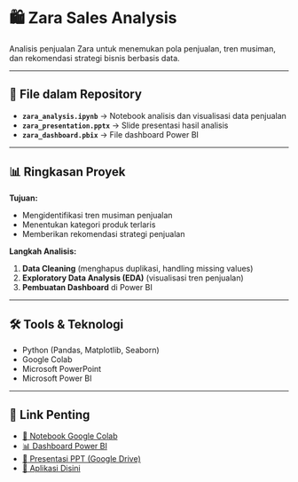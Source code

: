 # 🛍️ Zara Sales Analysis

Analisis penjualan Zara untuk menemukan pola penjualan, tren musiman, dan rekomendasi strategi bisnis berbasis data.

---

## 📂 File dalam Repository
- **`zara_analysis.ipynb`** → Notebook analisis dan visualisasi data penjualan
- **`zara_presentation.pptx`** → Slide presentasi hasil analisis
- **`zara_dashboard.pbix`** → File dashboard Power BI

---

## 📊 Ringkasan Proyek
**Tujuan:**  
- Mengidentifikasi tren musiman penjualan
- Menentukan kategori produk terlaris
- Memberikan rekomendasi strategi penjualan

**Langkah Analisis:**  
1. **Data Cleaning** (menghapus duplikasi, handling missing values)
2. **Exploratory Data Analysis (EDA)** (visualisasi tren penjualan)
3. **Pembuatan Dashboard** di Power BI

---

## 🛠 Tools & Teknologi
- Python (Pandas, Matplotlib, Seaborn)
- Google Colab
- Microsoft PowerPoint
- Microsoft Power BI

---

## 📎 Link Penting
- [📓 Notebook Google Colab](https://drive.google.com/file/d/1tYLBZqVMCeGyOYGf0Azoym9GpjvYGIEi/view?usp=sharing)
- [📊 Dashboard Power BI](https://drive.google.com/file/d/12lkGD76fvh6fw3is-P7wpJ-Hv2okCMF9/view?usp=sharing)
- [📑 Presentasi PPT (Google Drive)](https://docs.google.com/presentation/d/1oBsfSMgBO5Za3-uC_wCgjt_NPavBIRFl/edit?usp=sharing&ouid=117389827052193107361&rtpof=true&sd=true)
- [🚀 Aplikasi Disini](https://zara-sales-analysis-9h7nvh6zmejmu2qejwfmxm.streamlit.app/#zara-sales-analysis-dashboard)




